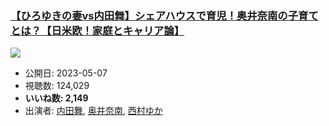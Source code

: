 ### [【ひろゆきの妻vs内田舞】シェアハウスで育児！奥井奈南の子育てとは？【日米欧！家庭とキャリア論】](https://www.youtube.com/watch?v=1B4C0wc2PLY)
[![](https://img.youtube.com/vi/1B4C0wc2PLY/sddefault.jpg)](https://www.youtube.com/watch?v=1B4C0wc2PLY)
-   公開日: 2023-05-07
-   視聴数: 124,029
-   **いいね数: 2,149**
-   出演者: [内田舞](/rehacq_fan/people/内田舞 "wikilink"), [奥井奈南](/rehacq_fan/people/奥井奈南 "wikilink"), [西村ゆか](/rehacq_fan/people/西村ゆか "wikilink")
